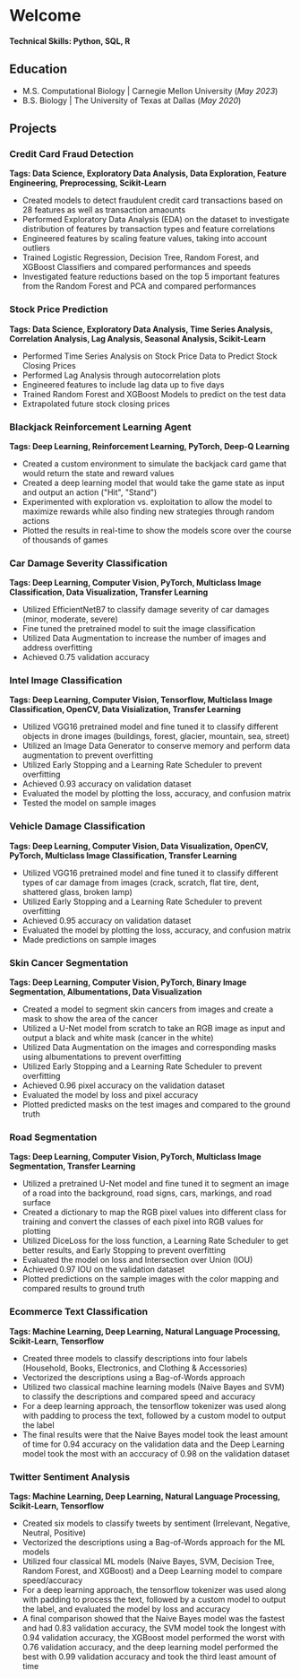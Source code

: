 # Welcome
#### Technical Skills: Python, SQL, R

## Education
- M.S. Computational Biology | Carnegie Mellon University (_May 2023_)
- B.S. Biology | The University of Texas at Dallas (_May 2020_)

## Projects
### Credit Card Fraud Detection 
**Tags: Data Science, Exploratory Data Analysis, Data Exploration, Feature Engineering, Preprocessing, Scikit-Learn**
- Created models to detect fraudulent credit card transactions based on 28 features as well as transaction amaounts
- Performed Exploratory Data Analysis (EDA) on the dataset to investigate distribution of features by transaction types and feature correlations
- Engineered features by scaling feature values, taking into account outliers
- Trained Logistic Regression, Decision Tree, Random Forest, and XGBoost Classifiers and compared performances and speeds
- Investigated feature reductions based on the top 5 important features from the Random Forest and PCA and compared performances

### Stock Price Prediction
**Tags: Data Science, Exploratory Data Analysis, Time Series Analysis, Correlation Analysis, Lag Analysis, Seasonal Analysis, Scikit-Learn**
- Performed Time Series Analysis on Stock Price Data to Predict Stock Closing Prices
- Performed Lag Analysis through autocorrelation plots
- Engineered features to include lag data up to five days
- Trained Random Forest and XGBoost Models to predict on the test data
- Extrapolated future stock closing prices

### Blackjack Reinforcement Learning Agent
**Tags: Deep Learning, Reinforcement Learning, PyTorch, Deep-Q Learning**
- Created a custom environment to simulate the backjack card game that would return the state and reward values
- Created a deep learning model that would take the game state as input and output an action ("Hit", "Stand")
- Experimented with exploration vs. exploitation to allow the model to maximize rewards while also finding new strategies through random actions
- Plotted the results in real-time to show the models score over the course of thousands of games

### Car Damage Severity Classification
**Tags: Deep Learning, Computer Vision, PyTorch, Multiclass Image Classification, Data Visualization, Transfer Learning**
- Utilized EfficientNetB7 to classify damage severity of car damages (minor, moderate, severe)
- Fine tuned the pretrained model to suit the image classification
- Utilized Data Augmentation to increase the number of images and address overfitting
- Achieved 0.75 validation accuracy

### Intel Image Classification
**Tags: Deep Learning, Computer Vision, Tensorflow, Multiclass Image Classification, OpenCV, Data Visialization, Transfer Learning**
- Utilized VGG16 pretrained model and fine tuned it to classify different objects in drone images (buildings, forest, glacier, mountain, sea, street)
- Utilized an Image Data Generator to conserve memory and perform data augmentation to prevent overfitting
- Utilized Early Stopping and a Learning Rate Scheduler to prevent overfitting
- Achieved 0.93 accuracy on validation dataset
- Evaluated the model by plotting the loss, accuracy, and confusion matrix
- Tested the model on sample images

### Vehicle Damage Classification
**Tags: Deep Learning, Computer Vision, Data Visualization, OpenCV, PyTorch, Multiclass Image Classification, Transfer Learning**
- Utilized VGG16 pretrained model and fine tuned it to classify different types of car damage from images (crack, scratch, flat tire, dent, shattered glass, broken lamp)
- Utilized Early Stopping and a Learning Rate Scheduler to prevent overfitting
- Achieved 0.95 accuracy on validation dataset
- Evaluated the model by plotting the loss, accuracy, and confusion matrix
- Made predictions on sample images

### Skin Cancer Segmentation
**Tags: Deep Learning, Computer Vision, PyTorch, Binary Image Segmentation, Albumentations, Data Visualization**
- Created a model to segment skin cancers from images and create a mask to show the area of the cancer
- Utilized a U-Net model from scratch to take an RGB image as input and output a black and white mask (cancer in the white)
- Utilized Data Augmentation on the images and corresponding masks using albumentations to prevent overfitting
- Utilized Early Stopping and a Learning Rate Scheduler to prevent overfitting
- Achieved 0.96 pixel accuracy on the validation dataset
- Evaluated the model by loss and pixel accuracy
- Plotted predicted masks on the test images and compared to the ground truth

### Road Segmentation 
**Tags: Deep Learning, Computer Vision, PyTorch, Multiclass Image Segmentation, Transfer Learning**
- Utilized a pretrained U-Net model and fine tuned it to segment an image of a road into the background, road signs, cars, markings, and road surface
- Created a dictionary to map the RGB pixel values into different class for training and convert the classes of each pixel into RGB values for plotting
- Utilized DiceLoss for the loss function, a Learning Rate Scheduler to get better results, and Early Stopping to prevent overfitting
- Evaluated the model on loss and Intersection over Union (IOU)
- Achieved 0.97 IOU on the validation dataset
- Plotted predictions on the sample images with the color mapping and compared results to ground truth

### Ecommerce Text Classification
**Tags: Machine Learning, Deep Learning, Natural Language Processing, Scikit-Learn, Tensorflow**
- Created three models to classify descriptions into four labels (Household, Books, Electronics, and Clothing & Accessories)
- Vectorized the descriptions using a Bag-of-Words approach
- Utilized two classical machine learning models (Naive Bayes and SVM) to classify the descriptions and compared speed and accuracy
- For a deep learning approach, the tensorflow tokenizer was used along with padding to process the text, followed by a custom model to output the label
- The final results were that the Naive Bayes model took the least amount of time for 0.94 accuracy on the validation data and the Deep Learning model took the most with an acccuracy of 0.98 on the validation dataset

### Twitter Sentiment Analysis
**Tags: Machine Learning, Deep Learning, Natural Language Processing, Scikit-Learn, Tensorflow**
- Created six models to classify tweets by sentiment (Irrelevant, Negative, Neutral, Positive)
- Vectorized the descriptions using a Bag-of-Words approach for the ML models
- Utilized four classical ML models (Naive Bayes, SVM, Decision Tree, Random Forest, and XGBoost) and a Deep Learning model to compare speed/accuracy
- For a deep learning approach, the tensorflow tokenizer was used along with padding to process the text, followed by a custom model to output the label, and evaluated the model by loss and accuracy
- A final comparison showed that the Naive Bayes model was the fastest and had 0.83 validation accuracy, the SVM model took the longest with 0.94 validation accuracy, the XGBoost model performed the worst with 0.76 validation accuracy, and the deep learning model performed the best with 0.99 validation accuracy and took the third least amount of time
